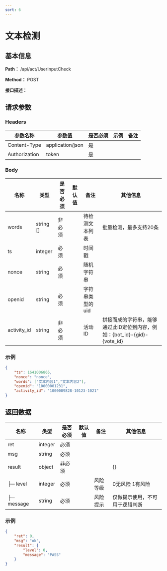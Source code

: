```yaml
---
sort: 6
---
```


# 文本检测

## 基本信息

**Path：** /api/act/UserInputCheck

**Method：** POST

**接口描述：**

## 请求参数

### Headers

| 参数名称          | 参数值              | 是否必须 | 示例 | 备注 |
|---------------|------------------|------|----|----|
| Content-Type  | application/json | 是    |    |    |
| Authorization | token            | 是    |    |    |

### Body

| 名称          | 类型      | 是否必须 | 默认值 | 备注             | 其他信息            |
|-------------|---------|------|-----|----------------|-----------------|
| words       | string []  | 非必须   |     | 待检测文本列表     | 批量检测，最多支持20条  |
| ts          | integer | 必须   |     | 时间戳            |                 |
| nonce       | string  | 必须   |     | 随机字符串          |                 |
| openid       | string | 必须   |     | 字符串类型的uid     |                 |
| activity_id  | string | 非必须   |     | 活动ID | 拼接而成的字符串，能够通过此ID定位到内容，例如：{bot_id}-{gid}-{vote_id}  |

### 示例
```json
{
    "ts": 1641006865,
    "nonce": "nonce",
    "words": ["文本内容1","文本内容2"],
    "openid": "10000001231",
    "activity_id": "1000009828-10123-1021"
}
```


## 返回数据

| 名称                     | 类型      | 是否必须 | 默认值 | 备注     | 其他信息             |
|------------------------|---------|------|-----|--------|------------------|
| ret                    | integer | 必须   |     |       |                  |
| msg                    | string  | 必须   |     |       |                  |
| result                   | object  | 非必须  |     |        | {}               |
| ├─ level               | integer | 必须  |     | 风险等级 |        0无风险 1有风险          |
| ├─ message             | string | 必须  |     | 风险提示 | 仅做提示使用，不可用于逻辑判断     |

### 示例
```json
{
    "ret": 0,
    "msg": "ok",
    "result": {
        "level": 0,
        "message": "PASS"
    }
}
```